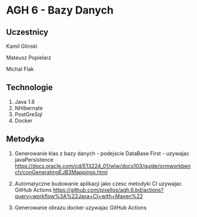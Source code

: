 #  AGH 6 - Bazy Danych

## Uczestnicy

Kamil Glinski

Mateusz Popielarz

Michal Flak

## Technologie
1. Java 1.8
2. NHibernate
3. PostGreSql
4. Docker

## Metodyka

1. Generowanie klas z bazy danych - podejscie DataBase First - uzywajac javaPersistence https://docs.oracle.com/cd/E13224_01/wlw/docs103/guide/ormworkbench/conGeneratingEJB3Mappings.html

2. Automatyczne budowanie aplikacji jako czesc metodyki CI uzywajac GitHub Actions https://github.com/pixellos/agh.6.bd/actions?query=workflow%3A%22Java+CI+with+Maven%22

3. Generowanie obrazu docker uzywajac GitHub Actions
